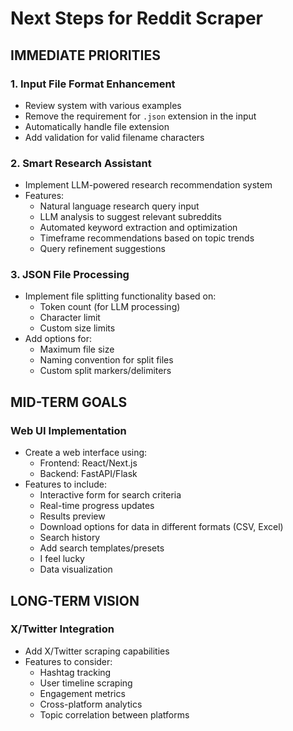 # Next Steps for Reddit Scraper

## IMMEDIATE PRIORITIES

### 1. Input File Format Enhancement
- Review system with various examples
- Remove the requirement for `.json` extension in the input
- Automatically handle file extension
- Add validation for valid filename characters

### 2. Smart Research Assistant
- Implement LLM-powered research recommendation system
- Features:
  - Natural language research query input
  - LLM analysis to suggest relevant subreddits
  - Automated keyword extraction and optimization
  - Timeframe recommendations based on topic trends
  - Query refinement suggestions

### 3. JSON File Processing
- Implement file splitting functionality based on:
  - Token count (for LLM processing)
  - Character limit
  - Custom size limits
- Add options for:
  - Maximum file size
  - Naming convention for split files
  - Custom split markers/delimiters

## MID-TERM GOALS

### Web UI Implementation
- Create a web interface using:
  - Frontend: React/Next.js
  - Backend: FastAPI/Flask
- Features to include:
  - Interactive form for search criteria
  - Real-time progress updates
  - Results preview
  - Download options for data in different formats (CSV, Excel)
  - Search history
  - Add search templates/presets
  - I feel lucky
  - Data visualization

## LONG-TERM VISION

### X/Twitter Integration
- Add X/Twitter scraping capabilities
- Features to consider:
  - Hashtag tracking
  - User timeline scraping
  - Engagement metrics
  - Cross-platform analytics
  - Topic correlation between platforms

